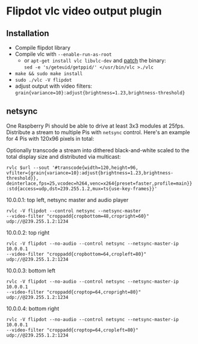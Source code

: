 Flipdot vlc video output plugin
===============================

Installation
------------

* Compile flipdot library
* Compile vlc with `--enable-run-as-root`
  * or `apt-get install vlc libvlc-dev` and
    [patch](http://www.linuxquestions.org/questions/linux-general-1/solved-vlc-running-under-root-without-compiling-748189/)
    the binary:  
    `sed -e 's/geteuid/getppid/' </usr/bin/vlc >./vlc`
* `make && sudo make install`
* `sudo ./vlc -V flipdot`
* adjust output with video filters:  
  `grain{variance=10}:adjust{brightness=1.23,brightness-threshold}`


netsync
-------

One Raspberry Pi should be able to drive at least 3x3 modules at 25fps. Distribute a stream to multiple Pis with `netsync` control.
Here's an example for 4 Pis with 120x96 pixels in total:

Optionally transcode a stream into dithered black-and-white scaled to the total display size and distributed via multicast:  

    rvlc $url --sout '#transcode{width=120,height=96,  
    vfilter={grain{variance=10}:adjust{brightness=1.23,brightness-threshold}},  
    deinterlace,fps=25,vcodec=h264,venc=x264{preset=faster,profile=main}}  
    :std{access=udp,dst=239.255.1.2,mux=ts{use-key-frames}}'

10.0.0.1: top left, netsync master and audio player  

    rvlc -V flipdot --control netsync --netsync-master  
    --video-filter "croppadd{cropbottom=48,cropright=60}"  
    udp://@239.255.1.2:1234

10.0.0.2: top right  

    rvlc -V flipdot --no-audio --control netsync --netsync-master-ip 10.0.0.1  
    --video-filter "croppadd{cropbottom=64,cropleft=80}"  
    udp://@239.255.1.2:1234

10.0.0.3: bottom left  

    rvlc -V flipdot --no-audio --control netsync --netsync-master-ip 10.0.0.1  
    --video-filter "croppadd{croptop=64,cropright=80}"  
    udp://@239.255.1.2:1234

10.0.0.4: bottom right  

    rvlc -V flipdot --no-audio --control netsync --netsync-master-ip 10.0.0.1  
    --video-filter "croppadd{croptop=64,cropleft=80}"  
    udp://@239.255.1.2:1234
